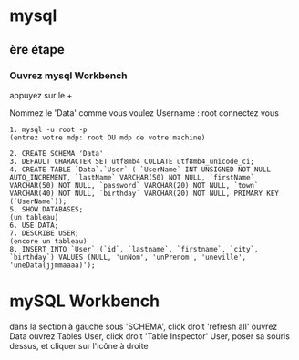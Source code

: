 # mysql
## ère étape
### Ouvrez mysql Workbench

appuyez sur le +

Nommez le 'Data' comme vous voulez Username : root connectez vous

```Terminal
1. mysql -u root -p
(entrez votre mdp: root OU mdp de votre machine)

2. CREATE SCHEMA 'Data'
3. DEFAULT CHARACTER SET utf8mb4 COLLATE utf8mb4_unicode_ci;
4. CREATE TABLE `Data`.`User` ( `UserName` INT UNSIGNED NOT NULL AUTO_INCREMENT, `lastName` VARCHAR(50) NOT NULL, `firstName` VARCHAR(50) NOT NULL, `password` VARCHAR(20) NOT NULL, `town` VARCHAR(40) NOT NULL, `birthday` VARCHAR(20) NOT NULL, PRIMARY KEY (`UserName`));
5. SHOW DATABASES;
(un tableau)
6. USE DATA;
7. DESCRIBE USER;
(encore un tableau)
8. INSERT INTO `User` (`id`, `lastname`, `firstname`, `city`, `birthday`) VALUES (NULL, 'unNom', 'unPrenom', 'uneville', 'uneData(jjmmaaaa)');
```

# mySQL Workbench
dans la section à gauche sous 'SCHEMA', click droit 'refresh all' ouvrez Data ouvrez Tables User, click droit 'Table Inspector' User, poser sa souris dessus, et cliquer sur l'icône à droite
